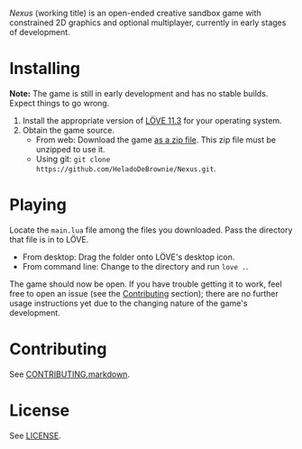 *Nexus* (working title) is an open-ended creative sandbox game with constrained
2D graphics and optional multiplayer, currently in early stages of development.

# Installing

**Note:** The game is still in early development and has no stable builds.
Expect things to go wrong.

1. Install the appropriate version of
[LÖVE 11.3](https://github.com/love2d/love/releases/tag/11.3) for your operating
system.
2. Obtain the game source.
    - From web: Download the game
[as a zip file](https://github.com/HeladoDeBrownie/Nexus/archive/Unstable.zip).
This zip file must be unzipped to use it.
    - Using git: `git clone https://github.com/HeladoDeBrownie/Nexus.git`.

# Playing

Locate the `main.lua` file among the files you downloaded. Pass the directory
that file is in to LÖVE.

- From desktop: Drag the folder onto LÖVE's desktop icon.
- From command line: Change to the directory and run `love .`.

The game should now be open. If you have trouble getting it to work, feel free
to open an issue (see the [Contributing](#Contributing) section); there are no
further usage instructions yet due to the changing nature of the game's
development.

# Contributing

See [CONTRIBUTING.markdown](CONTRIBUTING.markdown).

# License

See [LICENSE](LICENSE).
